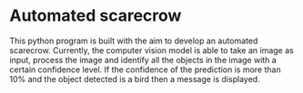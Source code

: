# Automated scarecrow

This python program is built with the aim to develop an automated scarecrow. Currently, the computer vision model is able to take an image as input, process the image and identify all the objects in the image with a certain confidence level. If the confidence of the prediction is more than 10% and the object detected is a bird then a message is displayed.    

   


